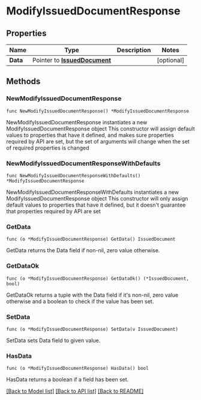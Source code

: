 # ModifyIssuedDocumentResponse

## Properties

Name | Type | Description | Notes
------------ | ------------- | ------------- | -------------
**Data** | Pointer to [**IssuedDocument**](IssuedDocument.md) |  | [optional] 

## Methods

### NewModifyIssuedDocumentResponse

`func NewModifyIssuedDocumentResponse() *ModifyIssuedDocumentResponse`

NewModifyIssuedDocumentResponse instantiates a new ModifyIssuedDocumentResponse object
This constructor will assign default values to properties that have it defined,
and makes sure properties required by API are set, but the set of arguments
will change when the set of required properties is changed

### NewModifyIssuedDocumentResponseWithDefaults

`func NewModifyIssuedDocumentResponseWithDefaults() *ModifyIssuedDocumentResponse`

NewModifyIssuedDocumentResponseWithDefaults instantiates a new ModifyIssuedDocumentResponse object
This constructor will only assign default values to properties that have it defined,
but it doesn't guarantee that properties required by API are set

### GetData

`func (o *ModifyIssuedDocumentResponse) GetData() IssuedDocument`

GetData returns the Data field if non-nil, zero value otherwise.

### GetDataOk

`func (o *ModifyIssuedDocumentResponse) GetDataOk() (*IssuedDocument, bool)`

GetDataOk returns a tuple with the Data field if it's non-nil, zero value otherwise
and a boolean to check if the value has been set.

### SetData

`func (o *ModifyIssuedDocumentResponse) SetData(v IssuedDocument)`

SetData sets Data field to given value.

### HasData

`func (o *ModifyIssuedDocumentResponse) HasData() bool`

HasData returns a boolean if a field has been set.


[[Back to Model list]](../README.md#documentation-for-models) [[Back to API list]](../README.md#documentation-for-api-endpoints) [[Back to README]](../README.md)


